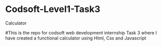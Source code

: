 # Codsoft-Level1-Task3
Calculator


#This is the repo for codsoft web development internship Task 3 where I have created a functional calculator using Html, Css and Javascript
